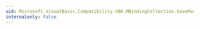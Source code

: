 ```yaml
---
uid: Microsoft.VisualBasic.Compatibility.VB6.MBindingCollection.SavePendingChanges
internalonly: False
---
```

